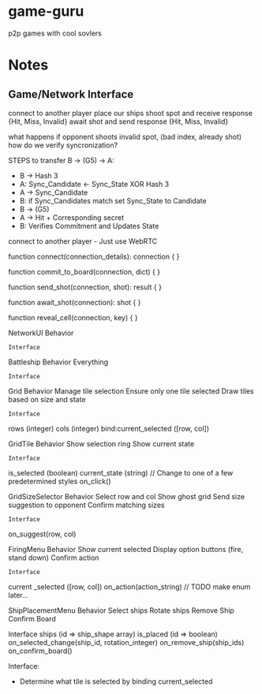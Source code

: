 # game-guru
p2p games with cool sovlers

# Notes
Game/Network Interface
----------------------

connect to another player
place our ships
shoot spot and receive response {Hit, Miss, Invalid}
await shot and send response {Hit, Miss, Invalid}

what happens if opponent shoots invalid spot, (bad index, already shot)
how do we verify syncronization?



STEPS to transfer B -> (G5) -> A:
- B -> Hash 3
- A: Sync_Candidate <- Sync_State XOR Hash 3
- A -> Sync_Candidate
- B: if Sync_Candidates match set Sync_State to Candidate
- B -> (G5)
- A -> Hit + Corresponding secret
- B: Verifies Commitment and Updates State

connect to another player - Just use WebRTC

function connect(connection_details): connection {
}

function commit_to_board(connection, dict) {
}

function send_shot(connection, shot): result {
}

function await_shot(connection): shot {
}

function reveal_cell(connection, key) {
}










NetworkUI
	Behavior


	
	Interface



Battleship
	Behavior
Everything
	
	Interface



Grid
	Behavior
Manage tile selection
Ensure only one tile selected
Draw tiles based on size and state
	
	Interface
rows (integer)
cols (integer)
bind:current_selected ([row, col])

GridTile
	Behavior
Show selection ring
Show current state
	
	Interface
is_selected (boolean)
current_state (string) // Change to one of a few predetermined styles
on_click()

GridSizeSelector
	Behavior
Select row and col
Show ghost grid
Send size suggestion to opponent
Confirm matching sizes
	
	Interface
on_suggest(row, col)

FiringMenu
	Behavior
Show current selected
Display option buttons (fire, stand down)
Confirm action
	
	Interface
current _selected ([row, col])
on_action(action_string) // TODO make enum later…

ShipPlacementMenu
	Behavior
Select ships
Rotate ships
Remove Ship
Confirm Board

Interface
ships (id => ship_shape array)
is_placed (id => boolean)
on_selected_change(ship_id, rotation_integer)
on_remove_ship(ship_ids)
on_confirm_board()

Interface:
- Determine what tile is selected by binding current_selected
